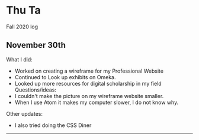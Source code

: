 # Thu Ta
Fall 2020 log

## November 30th

What I did:
- Worked on creating a wireframe for my Professional Website
- Continued to Look up exhibits on Omeka.
- Looked up more resources for digital scholarship in my field
Questions/ideas:
- I couldn't make the picture on my wireframe website smaller.
- When I use Atom it makes my computer slower, I do not know why.

Other updates:
- I also tried doing the CSS Diner


---
